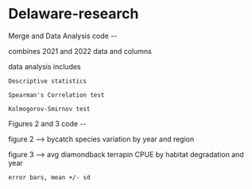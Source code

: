 # Delaware-research

Merge and Data Analysis code --

  combines 2021 and 2022 data and columns
  
  data analysis includes
  
    Descriptive statistics
    
    Spearman's Correlation test
    
    Kolmogorov-Smirnov test
    
    
 Figures 2 and 3 code --
 
  figure 2 --> bycatch species variation by year and region
  
  figure 3 --> avg diamondback terrapin CPUE by habitat degradation and year
  
    error bars, mean +/- sd
  
